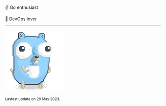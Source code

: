 :v: Go enthusiast

:muscle: DevOps lover

---

![Image alt text](/images/gopher_with_coffee.gif)


<sub>Lastest update on 29 May 2023.</sub>
